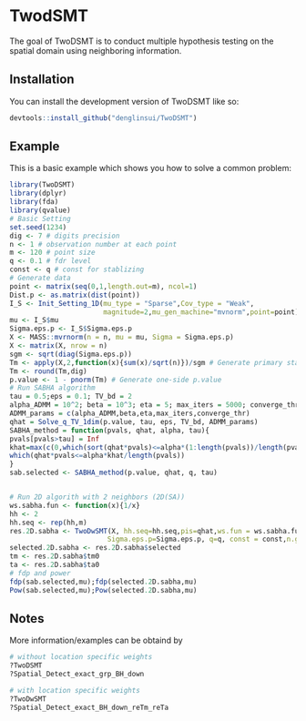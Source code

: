 
<!-- README.md is generated from README.Rmd. Please edit that file -->

# TwodSMT

<!-- badges: start -->
<!-- badges: end -->

The goal of TwoDSMT is to conduct multiple hypothesis testing on the spatial domain using neighboring information.

## Installation

You can install the development version of TwoDSMT like so:

``` r
devtools::install_github("denglinsui/TwoDSMT")
```

## Example

This is a basic example which shows you how to solve a common problem:

``` r
library(TwoDSMT)
library(dplyr)
library(fda)
library(qvalue)
# Basic Setting
set.seed(1234)
dig <- 7 # digits precision
n <- 1 # observation number at each point
m <- 120 # point size
q <- 0.1 # fdr level
const <- q # const for stablizing
# Generate data
point <- matrix(seq(0,1,length.out=m), ncol=1)
Dist.p <- as.matrix(dist(point))
I_S <- Init_Setting_1D(mu_type = "Sparse",Cov_type = "Weak",
                       magnitude=2,mu_gen_machine="mvnorm",point=point)
mu <- I_S$mu
Sigma.eps.p <- I_S$Sigma.eps.p
X <- MASS::mvrnorm(n = n, mu = mu, Sigma = Sigma.eps.p)
X <- matrix(X, nrow = n)
sgm <- sqrt(diag(Sigma.eps.p))
Tm <- apply(X,2,function(x){sum(x)/sqrt(n)})/sgm # Generate primary statistics
Tm <- round(Tm,dig)
p.value <- 1 - pnorm(Tm) # Generate one-side p.value
# Run SABHA algorithm
tau = 0.5;eps = 0.1; TV_bd = 2
alpha_ADMM = 10^2; beta = 10^3; eta = 5; max_iters = 5000; converge_thr = 1e-4 # parameters for ADMM
ADMM_params = c(alpha_ADMM,beta,eta,max_iters,converge_thr)
qhat = Solve_q_TV_1dim(p.value, tau, eps, TV_bd, ADMM_params)
SABHA_method = function(pvals, qhat, alpha, tau){
pvals[pvals>tau] = Inf
khat=max(c(0,which(sort(qhat*pvals)<=alpha*(1:length(pvals))/length(pvals))))
which(qhat*pvals<=alpha*khat/length(pvals))
}
sab.selected <- SABHA_method(p.value, qhat, q, tau)


# Run 2D algorith with 2 neighbors (2D(SA))
ws.sabha.fun <- function(x){1/x}
hh <- 2
hh.seq <- rep(hh,m)
res.2D.sabha <- TwoDwSMT(X, hh.seq=hh.seq,pis=qhat,ws.fun = ws.sabha.fun,Dist.p=Dist.p,
                        Sigma.eps.p=Sigma.eps.p, q=q, const = const,n.group.max=5)
selected.2D.sabha <- res.2D.sabha$selected
tm <- res.2D.sabha$tm0
ta <- res.2D.sabha$ta0
# fdp and power
fdp(sab.selected,mu);fdp(selected.2D.sabha,mu)
Pow(sab.selected,mu);Pow(selected.2D.sabha,mu)
```

## Notes
More information/examples can be obtaind by 

``` r
# without location specific weights
?TwoDSMT
?Spatial_Detect_exact_grp_BH_down

# with location specific weights
?TwoDwSMT
?Spatial_Detect_exact_BH_down_reTm_reTa
```
